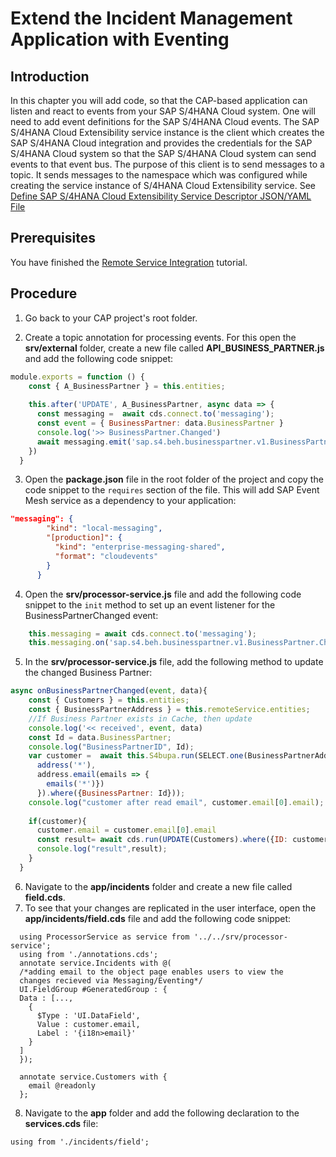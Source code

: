 # Extend the Incident Management Application with Eventing

## Introduction 
In this chapter you will add code, so that the CAP-based application can listen and react to events from your SAP S/4HANA Cloud system.  One will need to add event definitions for the SAP S/4HANA Cloud events. The SAP S/4HANA Cloud Extensibility service instance is the client which creates the SAP S/4HANA Cloud integration and provides the credentials for the SAP S/4HANA Cloud system so that the SAP S/4HANA Cloud system can send events to that event bus. The purpose of this client is to send messages to a topic. It sends messages to the namespace which was configured while creating the service instance of S/4HANA Cloud Extensibility service. See [Define SAP S/4HANA Cloud Extensibility Service Descriptor JSON/YAML File](https://help.sap.com/docs/btp/sap-business-technology-platform/define-sap-s-4hana-cloud-extensibility-service-descriptor-json-yaml-file)

## Prerequisites

You have finished the [Remote Service Integration](../../remote-service/README.md) tutorial.
  
## Procedure

1. Go back to your CAP project's root folder.

2. Create a topic annotation for processing events. For this open the **srv/external** folder, create a new file called **API_BUSINESS_PARTNER.js** and add the following code snippet:  

```js
module.exports = function () {
    const { A_BusinessPartner } = this.entities;
   
    this.after('UPDATE', A_BusinessPartner, async data => {
      const messaging =  await cds.connect.to('messaging');
      const event = { BusinessPartner: data.BusinessPartner }
      console.log('>> BusinessPartner.Changed')
      await messaging.emit('sap.s4.beh.businesspartner.v1.BusinessPartner.Changed.v1', event);
    })
  }
```

3. Open the **package.json** file in the root folder of the project and copy the code snippet to the `requires` section of the file. This will add SAP Event Mesh service as a dependency to your application:

```json
"messaging": {
        "kind": "local-messaging",
        "[production]": {
          "kind": "enterprise-messaging-shared",
          "format": "cloudevents"
        }
      }
```

4. Open the **srv/processor-service.js** file and add the following code snippet to the `init` method to set up an event listener for the BusinessPartnerChanged event:

```js
    this.messaging = await cds.connect.to('messaging');
    this.messaging.on('sap.s4.beh.businesspartner.v1.BusinessPartner.Changed.v1', async ({ event, data }) => await this.onBusinessPartnerChanged(event, data))
```

5. In the **srv/processor-service.js** file, add the following method to update the changed Business Partner:

```js
async onBusinessPartnerChanged(event, data){
    const { Customers } = this.entities;
    const { BusinessPartnerAddress } = this.remoteService.entities;
    //If Business Partner exists in Cache, then update
    console.log('<< received', event, data)
    const Id = data.BusinessPartner;
    console.log("BusinessPartnerID", Id);
    var customer =  await this.S4bupa.run(SELECT.one(BusinessPartnerAddress, address => {
      address('*'),
      address.email(emails => {
        emails('*')})
      }).where({BusinessPartner: Id}));
    console.log("customer after read email", customer.email[0].email);
    
    if(customer){
      customer.email = customer.email[0].email
      const result= await cds.run(UPDATE(Customers).where({ID: customer.ID}).set({email:customer.email}));
      console.log("result",result);
    }
  }
```

6. Navigate to the **app/incidents** folder and create a new file called **field.cds**.
7. To see that your changes are replicated in the user interface, open the **app/incidents/field.cds** file and add the following code snippet:

```cds
  using ProcessorService as service from '../../srv/processor-service';
  using from './annotations.cds';
  annotate service.Incidents with @(
  /*adding email to the object page enables users to view the
  changes recieved via Messaging/Eventing*/
  UI.FieldGroup #GeneratedGroup : {
  Data : [...,
    {
      $Type : 'UI.DataField',
      Value : customer.email,
      Label : '{i18n>email}'
    }
  ]
  });

  annotate service.Customers with {
    email @readonly
  };  
```

8. Navigate to the **app** folder and add the following declaration to the **services.cds** file:
  ```cds
  using from './incidents/field';
  ```